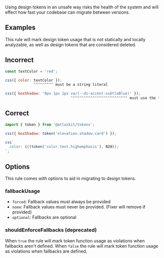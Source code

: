 Using design tokens in an unsafe way risks the health of the system and will effect how fast your codebase can migrate between versions.

## Examples

This rule will mark design token usage that is not statically and locally analyzable,
as well as design tokens that are considered deleted.

## Incorrect

```js
const textColor = 'red';

css({ color: textColor });
             ^^^^^^^^^ must be a string literal
```

```js
css({ boxShadow: '0px 1px 1px var(--ds-accent-subtleBlue)' });
                              ^^^^^^^^^^^^^^^^^^^^^^^^^^ must use the token() function
```

## Correct

```js
import { token } from '@atlaskit/tokens';

css({ boxShadow: token('elevation.shadow.card') });

css`
  color: ${(token('color.text.highemphasis'), N20)};
`;
```

## Options

This rule comes with options to aid in migrating to design tokens.

### fallbackUsage

- `forced`: Fallback values must always be provided
- `none`: Fallback values must never be provided. (Fixer will remove if provided)
- `optional`: Fallbacks are optional

### shouldEnforceFallbacks (deprecated)

When `true` the rule will mark token function usage as violations when fallbacks aren't defined.
When `false` the rule will mark token function usage as violations when fallbacks are defined.
